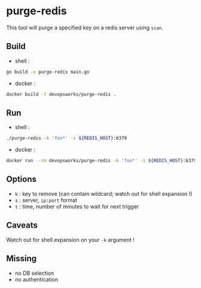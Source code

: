# purge-redis

This tool will purge a specified key on a redis server using `scan`.

## Build

- shell :

```bash
go build -o purge-redis main.go
```

- docker :

```bash
docker build -t devopsworks/purge-redis .
```

## Run

- shell :

```bash
./purge-redis -k 'foo*' -s ${REDIS_HOST}:6379
```

- docker :

```bash
docker run --rm devopsworks/purge-redis -k 'foo*' -s ${REDIS_HOST}:6379 -t 2
```

## Options

- `k` : key to remove (can contain wildcard; watch out for shell expansion !)
- `s` : server, `ip:port` format
- `t` : time, number of minutes to wait for next trigger

## Caveats

Watch out for shell expansion on your `-k` argument !

## Missing

- no DB selection
- no authentication
